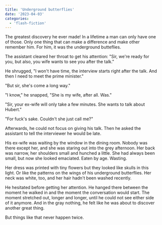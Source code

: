```yaml
---
title: 'Underground butterflies'
date: '2023-04-03'
categories:
  - 'flash-fiction'
---
```


The greatest discovery he ever made! In a lifetime a man can only have one of
those. Only one thing that can make a difference and make other remember him.
For him, it was the underground butteflies.

The assistant cleared her throat to get his attention: "Sir, we're ready for
you, but also, you wife wants to see you after the talk."

He shrugged, "I won't have time, the interview starts right after the talk. And
then I need to meet the prime minister."

"But sir, she's come a long way."

"I know," he snapped, "She is my wife, after all. Was."

"Sir, your ex-wife will only take a few minutes. She wants to talk about
Hubert."

"For fuck's sake. Couldn't she just call me?"

Afterwards, he could not focus on giving his talk. Then he asked the assistant
to tell the interviewer he would be late.

His ex-wife was waiting by the window in the dining room. Nobody was there
except her, and she was staring out into the grey afternoon. Her back was
narrow, her shoulders small and hunched a little. She had always been small, but
now she looked emaciated. Eaten by age. Wasting.

Her dress was printed with tiny flowers but they looked like skulls in this
light. Or like the patterns on the wings of his underground butterflies. Her
neck was white, too, and her hair hadn't been washed recently.

He hesitated before getting her attention. He hanged there between the moment he
walked in and the moment the conversation would start. The moment stretched out,
longer and longer, until he could not see either side of it anymore. And in the
gray nothing, he felt like he was about to discover another great thing.

But things like that never happen twice.

